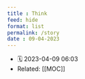 ```yaml
---
title : Think
feed: hide
format: list
permalink: /story
date : 09-04-2023
---
```


- 🗓  2023-04-09 06:03
- Related: [[MOC]]


